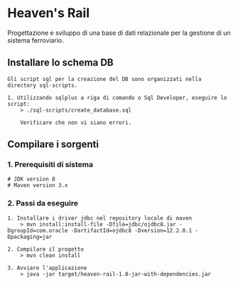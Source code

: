 # Heaven's Rail 
Progettazione e sviluppo di una base di dati relazionale per la gestione di un sistema ferroviario.

## Installare lo schema DB
    Gli script sql per la creazione del DB sono organizzati nella directory sql-scripts.
    
    1. Utilizzando sqlplus a riga di comando o Sql Developer, eseguire lo script:
        > ./sql-scripts/create_database.sql
        
        Verificare che non vi siano errori.
     

## Compilare i sorgenti

### 1. Prerequisiti di sistema 

    # JDK version 8
    # Maven version 3.x

### 2. Passi da eseguire

    1. Installare i driver jdbc nel repository locale di maven
        > mvn install:install-file -Dfile=jdbc/ojdbc8.jar -DgroupId=com.oracle -DartifactId=ojdbc8 -Dversion=12.2.0.1 -Dpackaging=jar

    2. Compilare il progetto
        > mvn clean install
        
    3. Avviare l'applicazione
        > java -jar target/heaven-rail-1.0-jar-with-dependencies.jar

